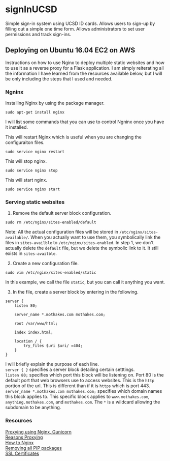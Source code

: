 # signInUCSD
Simple sign-in system using UCSD ID cards. Allows users to sign-up by filling out a simple one time form. Allows administrators to set user permissions and track sign-ins.

## Deploying on Ubuntu 16.04 EC2 on AWS
Instructions on how to use Nginx to deploy multiple static websites and how to use it as a reverse proxy for a Flask application. I am simply reiterating all the information I have learned from the resources available below, but I will be only including the steps that I used and needed.

### Ngninx
Installing Nginx by using the package manager.
```
sudo apt-get install nginx
```

I will list some commands that you can use to control Ngninx once you have it installed.  

This will restart Nginx which is useful when you are changing the configuraiton files.
```
sudo service nginx restart
```

This will stop nginx.
```
sudo service nginx stop
```

This will start nginx.
```
sudo service nginx start
```


### Serving static websites
1. Remove the default server block configuration.
```
sudo rm /etc/nginx/sites-enabled/default
```
Note: All the actual configuration files will be stored in ```/etc/nginx/sites-available/```. When you actually want to use them, you symbolically link the files in ```sites-availble``` to ```/etc/nginx/sites-enabled```. In step 1, we don't actually delete the ```default``` file, but we delete the symbolic link to it. It still exists in ```sites-availble```.

2. Create a new configuration file.
```
sudo vim /etc/nginx/sites-enabled/static
```
In this example, we call the file ```static```, but you can call it anything you want.

3. In the file, create a server block by entering in the following.
```
server {
    listen 80;

    server_name *.mothakes.com mothakes.com;

    root /var/www/html;

    index index.html;

    location / {
        try_files $uri $uri/ =404;
    }
}
```
I will briefly explain the purpose of each line.  
```server { }``` specifies a server block detailing certain setttings.  
```listen 80;``` specifies which port this block will be listening on. Port 80 is the default port that web browsers use to access websites. This is the ```http``` portion of the url. This is different than if it is ```https``` which is port 443.  
```server_name *.mothakes.com mothakes.com;``` specifies which domain names this block applies to. This specific block applies to ```www.mothakes.com```, ```anything.mothakes.com```, and ```mothakes.com```. The ```*``` is a wildcard allowing the subdomain to be anything.  


### Resources
[Proxying using Nginx, Gunicorn](https://www.youtube.com/watch?v=kDRRtPO0YPA)  
[Reasons Proxying](https://serverfault.com/questions/331256/why-do-i-need-nginx-and-something-like-gunicorn)  
[How to Nginx](http://www.patricksoftwareblog.com/how-to-configure-nginx-for-a-flask-web-application/)  
[Removing all PIP packages](https://stackoverflow.com/questions/11248073/what-is-the-easiest-way-to-remove-all-packages-installed-by-pip)   
[SSL Certificates](https://www.digitalocean.com/community/tutorials/how-to-secure-nginx-with-let-s-encrypt-on-ubuntu-16-04)  

